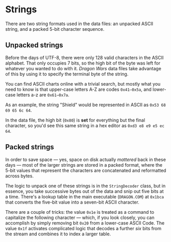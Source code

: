 # Strings

There are two string formats used in the data files: an unpacked ASCII string, and a packed 5-bit character sequence.

## Unpacked strings

Before the days of UTF-8, there were only 128 valid characters in the ASCII alphabet. That only occupies 7 bits, so the high bit of the byte was left for whatever you wanted to do with it. *Dragon Wars* data files take advantage of this by using it to specify the terminal byte of the string.

You can find ASCII charts online with a trivial search, but mostly what you need to know is that upper-case letters A-Z are codes `0x41–0x5a`, and lower-case letters a-z are `0x61–0x7a`.

As an example, the string "Shield" would be represented in ASCII as `0x53 68 69 65 6c 64`. 

In the data file, the high bit (`0x80`) is **set** for everything but the final character, so you'd see this same string in a hex editor as `0xd3 e8 e9 e5 ec 64`.

## Packed strings

In order to save space — yes, space on disk actually *mattered* back in these days — most of the larger strings are stored in a packed format, where the 5-bit values that represent the characters are concatenated and reformatted across bytes.

The logic to unpack one of these strings is in the `StringDecoder` class, but in essence, you take successive bytes out of the data and snip out five bits at a time. There's a lookup table in the main executable (`DRAGON.COM`) at `0x1bca` that converts the five-bit value into a seven-bit ASCII character.

There are a couple of tricks: the value `0x1e` is treated as a command to capitalize the following character — which, if you look closely, you can accomplish by simply removing bit `0x20` from a lower-case ASCII Code. The value `0x1f` activates complicated logic that decodes a further _six_ bits from the stream and combines it to index a larger table.